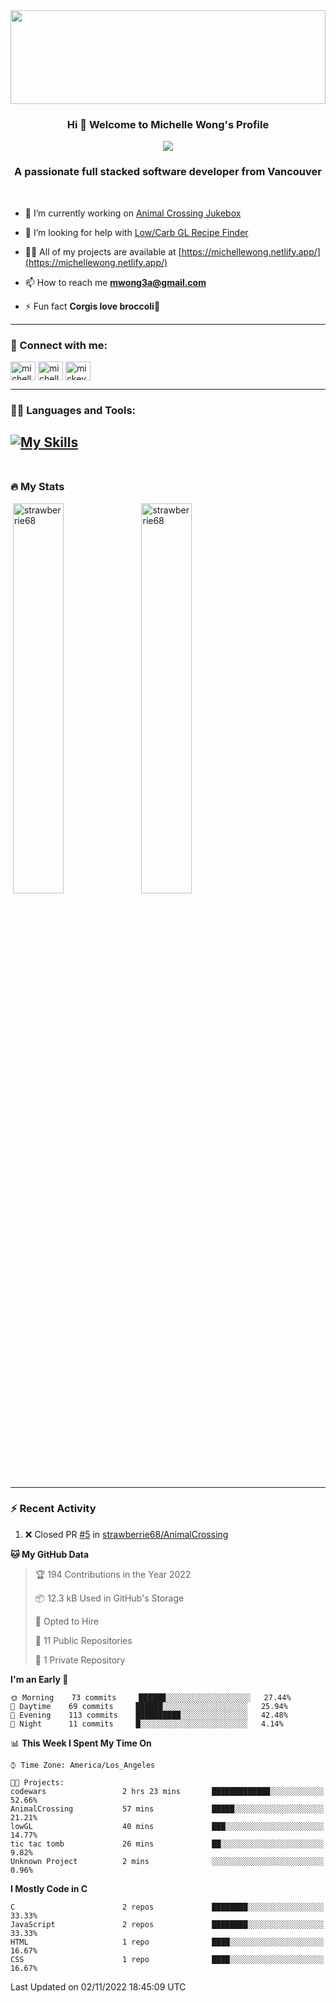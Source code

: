 <!--START_SECTION:readme-info-->
<img src="loop-space.gif" width="100%" height="150px">
<br>

<h3 align="center">
  Hi 👋 Welcome to Michelle Wong's Profile
</h3>
<p align="center"><img src="https://readme-typing-svg.demolab.com?font=Montserrat&size=27&pause=1000&color=F3408D&center=true&vCenter=true&width=500&lines=A+UX%2FUI+Designer;Full+Stacked+Software+Developer;Never+Stop+Learning;Learn+By+Doing%2C+And+by+Falling+Over">
  </p>
<h3 align="center">A passionate full stacked software developer from Vancouver</h3>
<br>

- 🔭 I’m currently working on [Animal Crossing Jukebox](https://strawberrie68.github.io/AnimalCrossing/index.html)

- 🤝 I’m looking for help with [Low/Carb GL Recipe Finder](https://github.com/strawberrie68/lowGL)

- 👨‍💻 All of my projects are available at [https://michellewong.netlify.app/](https://michellewong.netlify.app/)

- 📫 How to reach me **mwong3a@gmail.com**

- ⚡ Fun fact **Corgis love broccoli🥦**



---

<h3 align="left">📧 Connect with me:</h3>


<p align="left">
<a href="https://twitter.com/michell74811010" target="blank"><img align="center" src="https://raw.githubusercontent.com/rahuldkjain/github-profile-readme-generator/master/src/images/icons/Social/twitter.svg" alt="michell74811010" height="30" width="40" /></a>
<a href="https://linkedin.com/in/michelle-wong-yvr" target="blank"><img align="center" src="https://raw.githubusercontent.com/rahuldkjain/github-profile-readme-generator/master/src/images/icons/Social/linked-in-alt.svg" alt="michelle-wong-yvr" height="30" width="40" /></a>
<a href="https://dribbble.com/mickeyxxx" target="blank"><img align="center" src="https://raw.githubusercontent.com/rahuldkjain/github-profile-readme-generator/master/src/images/icons/Social/dribbble.svg" alt="mickeyxxx" height="30" width="40" /></a>
</p>

---
<h3 align="left">👩‍💻 Languages and Tools:</h3>


[![My Skills](https://skillicons.dev/icons?i=xd,autocad,git,html,js,py,nodejs,mongodb,css,vscode,r,express,figma,github,bootstrap&theme=dark)](https://skillicons.dev)
<br>
<br>
---
### 🔥 My Stats

<p>&nbsp;<img align="center" src="https://github-readme-stats.vercel.app/api?username=strawberrie68&show_icons=true&locale=en&theme=radical" width="40%" min-width="400px" alt="strawberrie68" />    <img align="center" src="https://github-readme-streak-stats.herokuapp.com/?user=strawberrie68&theme=radical" alt="strawberrie68" width="40%" min-width="400px"/></p>


<!--START_SECTION_PROFILE_VIEWS:readme-info-->
<!--END_SECTION_PROFILE_VIEWS:readme-info-->

<!--START_SECTION_LINES_OF_CODE:readme-info-->
<!--END_SECTION_LINES_OF_CODE:readme-info-->

<!--START_CONTRIBUTIONS:readme-info-->
<!--END_CONTRIBUTIONS:readme-info-->

<!--START_SECTION_DAILY_COMMIT:readme-info-->
<!--END_SECTION_DAILY_COMMIT:readme-info-->

<!--START_SECTION_WEEKLY_COMMIT:readme-info-->
<!--END_SECTION_WEEKLY_COMMIT:readme-info-->

<!--START_SECTION_LANGUAGE:readme-info-->
<!--END_SECTION_LANGUAGE:readme-info-->


<!--END_SECTION:readme-info-->
---
### :zap: Recent Activity

<!--START_SECTION:activity-->
1. ❌ Closed PR [#5](https://github.com/strawberrie68/AnimalCrossing/pull/5) in [strawberrie68/AnimalCrossing](https://github.com/strawberrie68/AnimalCrossing)

<!--END_SECTION:activity-->

<!--START_SECTION:waka-->
**🐱 My GitHub Data** 

> 🏆 194 Contributions in the Year 2022
 > 
> 📦 12.3 kB Used in GitHub's Storage 
 > 
> 💼 Opted to Hire
 > 
> 📜 11 Public Repositories 
 > 
> 🔑 1 Private Repository 
 > 
**I'm an Early 🐤** 

```text
🌞 Morning    73 commits     ██████░░░░░░░░░░░░░░░░░░░   27.44% 
🌆 Daytime    69 commits     ██████░░░░░░░░░░░░░░░░░░░   25.94% 
🌃 Evening    113 commits    ██████████░░░░░░░░░░░░░░░   42.48% 
🌙 Night      11 commits     █░░░░░░░░░░░░░░░░░░░░░░░░   4.14%

```


📊 **This Week I Spent My Time On** 

```text
⌚︎ Time Zone: America/Los_Angeles

🐱‍💻 Projects: 
codewars                 2 hrs 23 mins       █████████████░░░░░░░░░░░░   52.66% 
AnimalCrossing           57 mins             █████░░░░░░░░░░░░░░░░░░░░   21.21% 
lowGL                    40 mins             ███░░░░░░░░░░░░░░░░░░░░░░   14.77% 
tic tac tomb             26 mins             ██░░░░░░░░░░░░░░░░░░░░░░░   9.82% 
Unknown Project          2 mins              ░░░░░░░░░░░░░░░░░░░░░░░░░   0.96%

```

**I Mostly Code in C** 

```text
C                        2 repos             ████████░░░░░░░░░░░░░░░░░   33.33% 
JavaScript               2 repos             ████████░░░░░░░░░░░░░░░░░   33.33% 
HTML                     1 repo              ████░░░░░░░░░░░░░░░░░░░░░   16.67% 
CSS                      1 repo              ████░░░░░░░░░░░░░░░░░░░░░   16.67%

```



 Last Updated on 02/11/2022 18:45:09 UTC
<!--END_SECTION:waka-->
<!--START_SECTION:activity-->

<!--END_SECTION:activity-->

